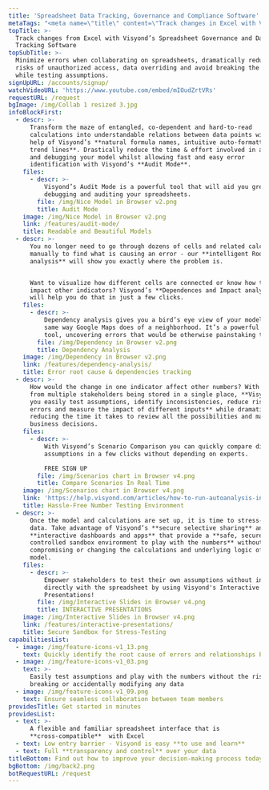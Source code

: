 ```yaml
---
title: 'Spreadsheet Data Tracking, Governance and Compliance Software'
metaTags: "<meta name=\"title\" content=\"Track changes in Excel with Visyond’s Spreadsheet Governance\">\r\n\r\n<meta name=\"description\" content=\"Track changes in Excel and take control of your spreadsheets by using Visyond’s smart spreadsheet governance and compliance data tracking software.\">\r\n\r\n<meta name=\"keywords\" content=\"track changes in excel, spreadsheet governance\">\r\n"
topTitle: >-
  Track changes from Excel with Visyond’s Spreadsheet Governance and Data
  Tracking Software
topSubTitle: >-
  Minimize errors when collaborating on spreadsheets, dramatically reduce the
  risks of unauthorized access, data overriding and avoid breaking the model
  while testing assumptions.
signUpURL: /accounts/signup/
watchVideoURL: 'https://www.youtube.com/embed/mIOudZrtVRs'
requestURL: /request
bgImage: /img/Collab 1 resized 3.jpg
infoBlockFirst:
  - descr: >-
      Transform the maze of entangled, co-dependent and hard-to-read
      calculations into understandable relations between data points with the
      help of Visyond’s **natural formula names, intuitive auto-formatting, and
      trend lines**. Drastically reduce the time & effort involved in auditing
      and debugging your model whilst allowing fast and easy error
      identification with Visyond’s **Audit Mode**.
    files:
      - descr: >-
          Visyond’s Audit Mode is a powerful tool that will aid you greatly in
          debugging and auditing your spreadsheets.
        file: /img/Nice Model in Browser v2.png
        title: Audit Mode
    image: /img/Nice Model in Browser v2.png
    link: /features/audit-mode/
    title: Readable and Beautiful Models
  - descr: >-
      You no longer need to go through dozens of cells and related calculations
      manually to find what is causing an error - our **intelligent Root Cause
      analysis** will show you exactly where the problem is.


      Want to visualize how different cells are connected or know how they
      impact other indicators? Visyond’s **Dependences and Impact analysis**
      will help you do that in just a few clicks.
    files:
      - descr: >-
          Dependency analysis gives you a bird’s eye view of your model in the
          same way Google Maps does of a neighborhood. It’s a powerful auditing
          tool, uncovering errors that would be otherwise painstaking to catch.
        file: /img/Dependency in Browser v2.png
        title: Dependency Analysis
    image: /img/Dependency in Browser v2.png
    link: /features/dependency-analysis/
    title: Error root cause & dependencies tracking
  - descr: >-
      How would the change in one indicator affect other numbers? With inputs
      from multiple stakeholders being stored in a single place, **Visyond lets
      you easily test assumptions, identify inconsistencies, reduce risk of
      errors and measure the impact of different inputs** while dramatically
      reducing the time it takes to review all the possibilities and make smart
      business decisions.
    files:
      - descr: >-
          With Visyond’s Scenario Comparison you can quickly compare different
          assumptions in a few clicks without depending on experts.

          FREE SIGN UP
        file: /img/Scenarios chart in Browser v4.png
        title: Compare Scenarios In Real Time
    image: /img/Scenarios chart in Browser v4.png
    link: 'https://help.visyond.com/articles/how-to-run-autoanalysis-in-visyond/'
    title: Hassle-Free Number Testing Environment
  - descr: >-
      Once the model and calculations are set up, it is time to stress-test the
      data. Take advantage of Visyond’s **secure selective sharing** and
      **interactive dashboards and apps** that provide a **safe, secure and
      controlled sandbox environment to play with the numbers** without
      compromising or changing the calculations and underlying logic of the
      model.
    files:
      - descr: >-
          Empower stakeholders to test their own assumptions without interacting
          directly with the spreadsheet by using Visyond's Interactive
          Presentations!
        file: /img/Interactive Slides in Browser v4.png
        title: INTERACTIVE PRESENTATIONS
    image: /img/Interactive Slides in Browser v4.png
    link: /features/interactive-presentations/
    title: Secure Sandbox for Stress-Testing
capabilitiesList:
  - image: /img/feature-icons-v1_13.png
    text: Quickly identify the root cause of errors and relationships between cells
  - image: /img/feature-icons-v1_03.png
    text: >-
      Easily test assumptions and play with the numbers without the risk of
      breaking or accidentally modifying any data
  - image: /img/feature-icons-v1_09.png
    text: Ensure seamless collaboration between team members
providesTitle: Get started in minutes
providesList:
  - text: >-
      A flexible and familiar spreadsheet interface that is
      **cross-compatible**  with Excel
  - text: Low entry barrier - Visyond is easy **to use and learn**
  - text: Full **transparency and control** over your data
titleBottom: Find out how to improve your decision-making process today
bgBottom: /img/back2.png
botRequestURL: /request
---
```


